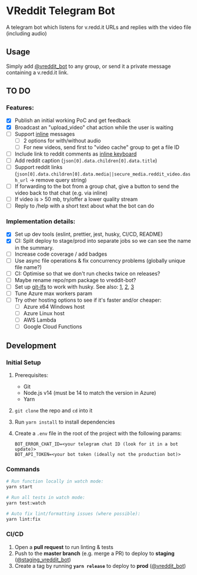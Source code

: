 # VReddit Telegram Bot

A telegram bot which listens for v.redd.it URLs and replies with the video file (including audio)

## Usage

Simply add [@vreddit_bot](https://t.me/vreddit_bot) to any group, or send it a private message containing a v.redd.it link.

## TO DO

### Features:

- [x] Publish an initial working PoC and get feedback
- [x] Broadcast an "upload_video" chat action while the user is waiting
- [ ] Support [inline](https://core.telegram.org/bots/api#inline-mode) messages
  - [ ] 2 options for with/without audio
  - [ ] For new videos, send first to "video cache" group to get a file ID
- [ ] Include link to reddit comments as [inline keyboard](https://core.telegram.org/bots/2-0-intro#new-inline-keyboards)
- [ ] Add reddit caption (`json[0].data.children[0].data.title`)
- [ ] Support reddit links (`json[0].data.children[0].data.media||secure_media.reddit_video.dash_url` -> remove query string)
- [ ] If forwarding to the bot from a group chat, give a button to send the video back to that chat (e.g. via inline)
- [ ] If video is > 50 mb, try/offer a lower quality stream
- [ ] Reply to /help with a short text about what the bot can do

### Implementation details:

- [x] Set up dev tools (eslint, prettier, jest, husky, CI/CD, README)
- [x] CI: Split deploy to stage/prod into separate jobs so we can see the name in the summary.
- [ ] Increase code coverage / add badges
- [ ] Use async file operations & fix concurrency problems (globally unique file name?)
- [ ] CI: Optimise so that we don't run checks twice on releases?
- [ ] Maybe rename repo/npm package to vreddit-bot?
- [ ] Set up [git-lfs](https://git-lfs.github.com/) to work with husky. See also: [1], [2], [3]
- [ ] Tune Azure max workers param
- [ ] Try other hosting options to see if it's faster and/or cheaper:
  - [ ] Azure x64 Windows host
  - [ ] Azure Linux host
  - [ ] AWS Lambda
  - [ ] Google Cloud Functions

[1]: https://dev.to/mbelsky/pair-husky-with-git-lfs-in-your-javascript-project-2kh0
[2]: https://github.com/typicode/husky/issues/108
[3]: https://docs.github.com/en/free-pro-team@latest/github/managing-large-files/working-with-large-files

## Development

### Initial Setup

1. Prerequisites:

   - Git
   - Node.js v14 (must be 14 to match the version in Azure)
   - Yarn

1. `git clone` the repo and `cd` into it

1. Run `yarn install` to install dependencies

1. Create a `.env` file in the root of the project with the following params:
   ```properties
   BOT_ERROR_CHAT_ID=<your telegram chat ID (look for it in a bot update)>
   BOT_API_TOKEN=<your bot token (ideally not the production bot)>
   ```

### Commands

```sh
# Run function locally in watch mode:
yarn start

# Run all tests in watch mode:
yarn test:watch

# Auto fix lint/formatting issues (where possible):
yarn lint:fix
```

### CI/CD

1. Open a **pull request** to run linting & tests
1. Push to the **master branch** (e.g. merge a PR) to deploy to **staging** ([@staging_vreddit_bot](https://t.me/staging_vreddit_bot))
1. Create a tag by running **`yarn release`** to deploy to **prod** ([@vreddit_bot](https://t.me/vreddit_bot))
